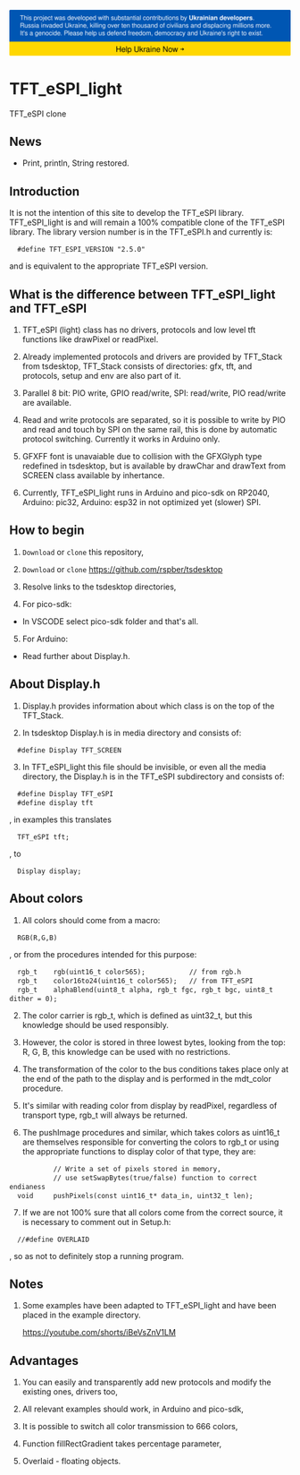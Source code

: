 <p dir="auto">
  <a href="https://github.com/vshymanskyy/StandWithUkraine/blob/main/docs/README.md">
    <img src="https://raw.githubusercontent.com/vshymanskyy/StandWithUkraine/main/banner-direct.svg" alt="SWUbanner" style="max-width: 100%;">
  </a>
</p>

# TFT_eSPI_light
TFT_eSPI clone

## News

* Print, println, String restored.

## Introduction

It is not the intention of this site to develop the TFT_eSPI library.
TFT_eSPI_light is and will remain a 100% compatible clone of the TFT_eSPI library.
The library version number is in the TFT_eSPI.h and currently is:
  ```
    #define TFT_ESPI_VERSION "2.5.0"
  ```
and is equivalent to the appropriate TFT_eSPI version.

## What is the difference between TFT_eSPI_light and TFT_eSPI

1. TFT_eSPI (light) class has no drivers, protocols and low level tft functions
   like drawPixel or readPixel.

2. Already implemented protocols and drivers are provided by TFT_Stack from tsdesktop,
   TFT_Stack consists of directories: gfx, tft, and protocols, setup and env are also part of it.

3. Parallel 8 bit: PIO write, GPIO read/write, SPI: read/write, PIO read/write are available.

4. Read and write protocols are separated, so it is possible to write by PIO and read
   and touch by SPI on the same rail, this is done by automatic protocol switching.
   Currently it works in Arduino only.

5. GFXFF font is unavaiable due to collision with the GFXGlyph type redefined in tsdesktop,
   but is available by drawChar and drawText from SCREEN class available by inhertance.

6. Currently, TFT_eSPI_light runs in Arduino and pico-sdk on RP2040,
   Arduino: pic32, Arduino: esp32 in not optimized yet (slower) SPI.

## How to begin

1. ```Download``` or ```clone``` this repository,

2. ```Download``` or ```clone``` https://github.com/rspber/tsdesktop

3. Resolve links to the tsdesktop directories,

4. For pico-sdk:

* In VSCODE select pico-sdk folder and that's all.

5. For Arduino:

* Read further about Display.h.

## About Display.h

1. Display.h provides information about which class is on the top of the TFT_Stack.

2. In tsdesktop Display.h is in media directory and consists of:
  ```
    #define Display TFT_SCREEN
  ```
3. In TFT_eSPI_light this file should be invisible, or even all the media directory,
  the Display.h is in the TFT_eSPI subdirectory and consists of:
  ```
    #define Display TFT_eSPI
    #define display tft
  ```
  ,    in examples this translates
  ```
    TFT_eSPI tft;
  ```
  ,    to
  ```
    Display display;
  ```

## About colors

1. All colors should come from a macro:
  ```
    RGB(R,G,B)
  ```
  ,    or from the procedures intended for this purpose:
  ```
    rgb_t    rgb(uint16_t color565);           // from rgb.h
    rgb_t    color16to24(uint16_t color565);   // from TFT_eSPI
    rgb_t    alphaBlend(uint8_t alpha, rgb_t fgc, rgb_t bgc, uint8_t dither = 0);
  ```

2. The color carrier is rgb_t, which is defined as uint32_t, but this knowledge should be
   used responsibly.

3. However, the color is stored in three lowest bytes, looking from the top: R, G, B,
   this knowledge can be used with no restrictions.

4. The transformation of the color to the bus conditions takes place only at the end
   of the path to the display and is performed in the mdt_color procedure.

5. It's similar with reading color from display by readPixel, regardless of transport type,
   rgb_t will always be returned.

6. The pushImage procedures and similar, which takes colors as uint16_t
   are themselves responsible for converting the colors to rgb_t or using the appropriate
   functions to display color of that type, they are:
  ```
             // Write a set of pixels stored in memory,
             // use setSwapBytes(true/false) function to correct endianess
    void     pushPixels(const uint16_t* data_in, uint32_t len);
  ```
7. If we are not 100% sure that all colors come from the correct source, it is necessary
   to comment out in Setup.h:
  ```
    //#define OVERLAID
  ```
  ,    so as not to definitely stop a running program.

## Notes

1. Some examples have been adapted to TFT_eSPI_light and have been placed in the example directory.

   https://youtube.com/shorts/iBeVsZnV1LM


## Advantages

1. You can easily and transparently add new protocols and modify the existing ones,
   drivers too,

2. All relevant examples should work, in Arduino and pico-sdk,

3. It is possible to switch all color transmission to 666 colors,

4. Function fillRectGradient takes percentage parameter,

5. Overlaid - floating objects.
